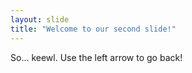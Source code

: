 ```yaml
---
layout: slide
title: "Welcome to our second slide!"
---
```

So... keewl.
Use the left arrow to go back!
